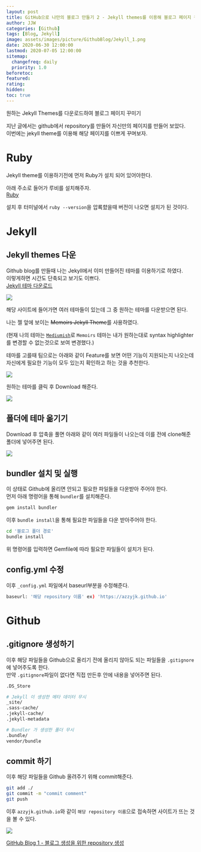 ```yaml
---
layout: post
title: GitHub으로 나만의 블로그 만들기 2 - Jekyll themes를 이용해 블로그 페이지 꾸미기
author: JJW
categories: [Github]
tags: [Blog, Jekyll]
image: assets/images/picture/GithubBlog/Jekyll_1.png
date: 2020-06-30 12:00:00
lastmod: 2020-07-05 12:00:00
sitemap:
  changefreq: daily
  priority: 1.0
beforetoc:
featured:
rating:
hidden:
toc: true
---
```


원하는 Jekyll Themes를 다운로드하여 블로그 페이지 꾸미기

지난 글에서는 github에서 repository를 만들어 자신만의 페이지를 만들어 보았다.  
이번에는 jekyll theme를 이용해 해당 페이지를 이쁘게 꾸며보자.

# Ruby

Jekyll theme를 이용하기전에 먼저 Ruby가 설치 되어 있어야한다.

아래 주소로 들어가 루비를 설치해주자.  
[Ruby](https://rubygems.org/pages/download)

설치 후 터미널에서 `ruby --version`을 압룍햤을때 버전이 나오면 설치가 된 것이다.

# Jekyll

## Jekyll themes 다운

Github blog를 만들때 나는 Jekyll에서 이미 만들어진 테마를 이용하기로 하였다.  
이렇게하면 시간도 단축되고 보기도 이쁘다.  
[Jekyll 테마 다운로드](http://jekyllthemes.org/)

<img class="blogPict" src="/assets/images/picture/GithubBlog/Jekyll_1.png">

해당 사이트에 들어가면 여러 테마들이 있는데 그 중 원하는 테마를 다운받으면 된다.

나는 젤 앞에 보이는 ~~Memoirs Jekyll Theme~~를 사용하였다.

(현재 나의 테마는 [`Mediumish`](https://jekyllthemes.io/theme/mediumish)로 `Memoirs` 테마는 내가 원하는대로 syntax highlighter를 변경할 수 없는것으로 보여 변경했다.)

테마를 고를때 팀으로는 아래와 같이 Feature를 보면 어떤 기능이 지원되는지 나오는데 자신에게 필요한 기능이 모두 있는지 확인하고 하는 것을 추천한다.

<img class="blogPict" src="/assets/images/picture/GithubBlog/Jekyll_4.png">

원하는 테마를 클릭 후 Download 해준다.

<img class="blogPict" src="/assets/images/picture/GithubBlog/Jekyll_2.png">

## 폴더에 테마 옮기기

Download 후 압축을 풀면 아래와 같이 여러 파일들이 나오는데 이를 전에 clone해준 폴더에 넣어주면 된다.

<img class="blogPict" src="/assets/images/picture/GithubBlog/Jekyll_3.png">

## bundler 설치 및 실행

이 상태로 Github에 올리면 안되고 필요한 파일들을 다운받아 주어야 한다.  
먼저 아래 명령어을 통해 `bundler`를 설치해준다.

```sh
gem install bundler
```

이후 `bundle install`을 통해 필요한 파일들을 다운 받아주어야 한다.

```sh
cd '블로그 폴더 경로'
bundle install
```

위 명령어를 입력하면 Gemfile에 따라 필요한 파일들이 설치가 된다.

## config.yml 수정

이후 `_config.yml` 파일에서 baseurl부분을 수정해준다.

```sh
baseurl: '해당 repository 이름' ex) 'https://azzyjk.github.io'
```

# Github

## .gitignore 생성하기

이후 해당 파일들을 Github으로 올리기 전에 올리지 않아도 되는 파일들을 `.gitignore`에 넣어주도록 한다.  
만약 `.gitignore`파일이 없다면 직접 만든후 안에 내용을 넣어주면 된다.

```sh
.DS_Store

# Jekyll 이 생성한 메타 데이터 무시
_site/
.sass-cache/
.jekyll-cache/
.jekyll-metadata

# Bundler 가 생성한 폴더 무시
.bundle/
vendor/bundle
```

## commit 하기

이후 해당 파일들을 Github 올려주기 위해 commit해준다.

```sh
git add ./
git commit -m "commit comment"
git push
```

이후 `azzyjk.github.io`와 같이 `해당 repository 이름`으로 접속하면 사이트가 뜨는 것을 볼 수 있다.

<img class="blogPict" src="/assets/images/picture/GithubBlog/Githubblog_1.png">

[GitHub Blog 1 - 블로그 생성을 위한 repository 생성](../GithubBlog_1)
